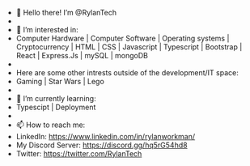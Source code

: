 - 👋 Hello there! I’m @RylanTech
- 
- 👀 I’m interested in:
- Computer Hardware | Computer Software | Operating systems | Cryptocurrency | HTML | CSS | Javascript | Typescript | Bootstrap | React | Express.Js | mySQL | mongoDB
- 
- Here are some other intrests outside of the development/IT space:
- Gaming | Star Wars | Lego
- 
- 🌱 I’m currently learning:
- Typescipt | Deployment
- 
- 📫 How to reach me:
- LinkedIn: https://www.linkedin.com/in/rylanworkman/
- My Discord Server: https://discord.gg/hq5rG54hd8
- Twitter: https://twitter.com/RylanTech
